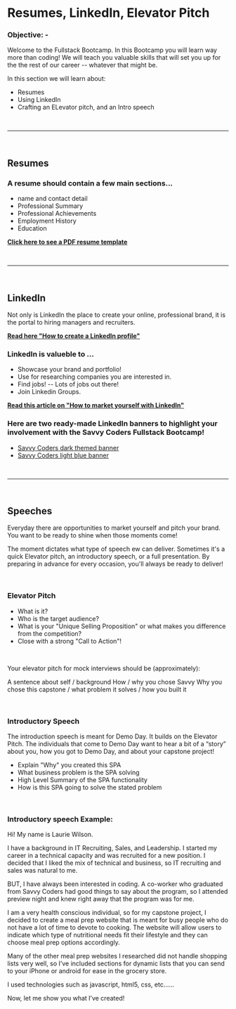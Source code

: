 # Resumes, LinkedIn, Elevator Pitch

### **Objective: -**

Welcome to the Fullstack Bootcamp. In this Bootcamp you will learn way more than coding! We will teach you valuable skills that will set you up for the the rest of our career -- whatever that might be.

In this section we will learn about:

- Resumes
- Using LinkedIn
- Crafting an ELevator pitch, and an Intro speech


<br >

---

<br >

## **Resumes**

### A resume should contain a few main sections...

* name and contact detail
* Professional Summary
* Professional Achievements
* Employment History
* Education

**[Click here to see a PDF resume template](./docs/Resume.Template.SavvyCoders.pdf)**

<br >

---

<br >

## **LinkedIn**

Not only is LinkedIn the place to create your online, professional brand, it is the portal to hiring managers and recruiters.

**[Read here "How to create a LinkedIn profile"](https://www.dummies.com/social-media/social-media-design/how-to-create-a-linkedin-profile/)**

### LinkedIn is valueble to ...
- Showcase your brand and portfolio!
- Use for researching companies you are interested in.
- Find jobs! -- Lots of jobs out there!
- Join Linkedin Groups.

**[Read this article on "How to market yourself with LinkedIn"](https://dev.to/the_jeff_white/how-to-market-yourself-36ie)**

### Here are two ready-made LinkedIn banners to highlight your involvement with the Savvy Coders Fullstack Bootcamp! ###

* [Savvy Coders dark themed banner](./img/FS_LinkedInBanner_Dark.png)
* [Savvy Coders light blue banner](./img/FS_LinkedInBanner_Light.png)

<br >

---

<br >

## **Speeches**

Everyday there are opportunities to market yourself and pitch your brand. You want to be ready to shine when those moments come!

The moment dictates what type of speech ew can deliver. Sometimes it's a quick Elevator pitch, an introductory speech, or a full presentation. By preparing in advance for every occasion, you'll always be ready to deliver!

<br>

### Elevator Pitch ###
- What is it?
- Who is the target audience?
- What is your "Unique Selling Proposition" or what makes you difference from the competition?
- Close with a strong "Call to Action"!

<br>

Your elevator pitch for mock interviews should be (approximately):

A sentence about self / background
How / why you chose Savvy
Why you chose this capstone / what problem it solves / how you built it

<br>

### Introductory Speech ###

The introduction speech is meant for Demo Day. It builds on the Elevator Pitch. The individuals that come to Demo Day want to hear a bit of a “story” about you, how you got to Demo Day, and about your capstone project!

- Explain "Why" you created this SPA
- What business problem is the SPA solving
- High Level Summary of the SPA functionality
- How is this SPA going to solve the stated problem

<br>

### Introductory speech Example: ###

 Hi! My name is Laurie Wilson.

 I have a background in IT Recruiting, Sales, and Leadership. I started my career in a technical capacity and was recruited for a new position. I decided that I liked the mix of technical and business, so IT recruiting and sales was natural to me.

 BUT, I have always been interested in coding. A co-worker who graduated from Savvy Coders had good things to say about the program, so I attended preview night and knew right away that the program was for me.

 I am a very health conscious individual, so for my capstone project, I decided to create a meal prep website that is meant for busy people who do not have a lot of time to devote to cooking. The website will allow users to indicate which type of nutritional needs fit their lifestyle and they can choose meal prep options accordingly.

 Many of the other meal prep websites I researched did not handle shopping lists very well, so I’ve included sections for dynamic lists that you can send to your iPhone or android for ease in the grocery store.

 I used technologies such as javascript, html5, css, etc……

 Now, let me show you what I’ve created!
